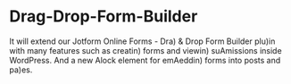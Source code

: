 # Drag-Drop-Form-Builder
It will extend our Jotform Online Forms - Dra) &amp; Drop Form Builder plu)in with many features such as creatin) forms and viewin) suAmissions inside WordPress. And a new Alock element for emAeddin) forms into posts and pa)es.

